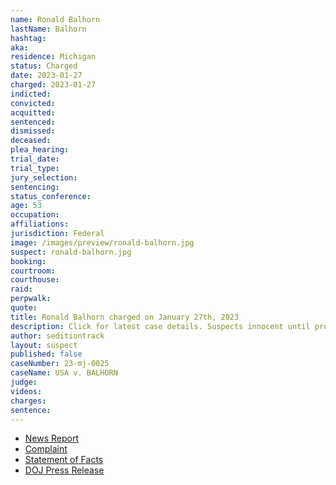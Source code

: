 ```yaml
---
name: Ronald Balhorn
lastName: Balhorn
hashtag:
aka:
residence: Michigan
status: Charged
date: 2023-01-27
charged: 2023-01-27
indicted:
convicted:
acquitted:
sentenced:
dismissed:
deceased:
plea_hearing:
trial_date:
trial_type:
jury_selection:
sentencing:
status_conference:
age: 53
occupation:
affiliations:
jurisdiction: Federal
image: /images/preview/ronald-balhorn.jpg
suspect: ronald-balhorn.jpg
booking:
courtroom:
courthouse:
raid:
perpwalk:
quote:
title: Ronald Balhorn charged on January 27th, 2023
description: Click for latest case details. Suspects innocent until proven guilty.
author: seditiontrack
layout: suspect
published: false
caseNumber: 23-mj-0025
caseName: USA v. BALHORN
judge:
videos:
charges:
sentence:
---
```

- [News Report](https://www.fox2detroit.com/news/2-metro-detroit-men-arrested-for-roles-in-jan-6-capitol-riot)
- [Complaint](https://www.justice.gov/usao-dc/case-multi-defendant/file/1567206/download)
- [Statement of Facts](https://www.justice.gov/usao-dc/case-multi-defendant/file/1567211/download)
- [DOJ Press Release](https://www.justice.gov/usao-dc/pr/two-michigan-men-arrested-felony-charges-actions-during-jan-6-capitol-breach)
